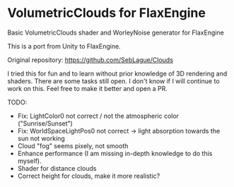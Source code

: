 # VolumetricClouds for FlaxEngine
Basic VolumetricClouds shader and WorleyNoise generator for FlaxEngine

This is a port from Unity to FlaxEngine.

Original repository: https://github.com/SebLague/Clouds

I tried this for fun and to learn without prior knowledge of 3D rendering and shaders.
There are some tasks still open. I don't know if I will continue to work on this. Feel free to make it better and open a PR.

TODO:
  - Fix: LightColor0 not correct / not the atmospheric color ("Sunrise/Sunset")
  - Fix: WorldSpaceLightPos0 not correct -> light absorption towards the sun not working
  - Cloud "fog" seems pixely, not smooth
  - Enhance performance (I am missing in-depth knowledge to do this myself).
  - Shader for distance clouds
  - Correct height for clouds, make it more realistic?
